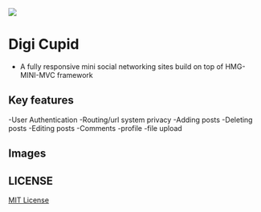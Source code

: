 <kbd> <img  src='https://img.shields.io/badge/Current%20Release%20Version-v2.0.0-brightgreen'/></kbd>
# Digi Cupid
- A fully responsive mini social networking sites build on top of HMG-MINI-MVC framework


## Key features
 -User Authentication
 -Routing/url system privacy
 -Adding posts
 -Deleting posts
 -Editing posts
 -Comments
 -profile
 -file upload

## Images

## LICENSE
[MIT License](LICENSE)